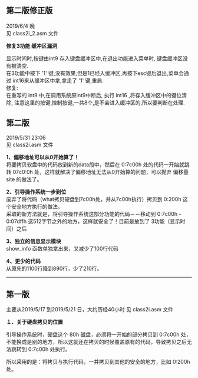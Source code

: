 ## 第二版修正版
2019/6/4 晚   <br>
见 class2i_2.asm 文件   <br>

**修复3功能 缓冲区漏洞**

显示时间时,按键由int9 存入键盘缓冲区中,在退出功能进入菜单时, 键盘缓冲区没有被清空.  <br>
在3功能中按下 '1' 键,没有效果,但是1已经入缓冲区,再按下esc键后退出,菜单会通过 int16来从缓冲区中拿,拿走了 '1' 键,重启.  <br> 
修复:   <br>
在重写的 int9 中,在调用系统原int9中断后, 执行 int16 ,将存入缓冲区中的键位清除, 注意这里的按键,控制按键,一共8个,是不会进入缓冲区的,所以要判断在处理.


## 第二版  
2019/5/31 23:06   <br>
见 class2i.asm 文件   <br>

**1、偏移地址可以从0开始算了！**   
将要拷贝软盘中的代码放到新的data段中，然后在 0:7c00h 处的代码一开始就跳转 07c0:0h 处，这样就解决了偏移地址无法从0开始算的问题，可以抛弃 偏移量 site 的做法了。  

**2、引导操作系统一步到位**  
废弃了将代码（what拷贝硬盘到7c00h处，并从7c00h执行）拷贝到 0:200h 这个安全地方执行的做法。  
采取的新方法就是，将引导操作系统这部分功能的代码－－移动到 0:7c00h - 0:07dffh 这512字节之外的地方，这样就安全了！目前是放到了 3功能（显示时间）之后

**3、独立的信息显示模块**  
show_info 函数单独拿出来，又减少了100行代码  

**4、更少的代码**  
从原先的1100行降到890行，少了210行。 

------

## 第一版   
主要从2019/5/17 到2019/5/21 日，大约历经40小时
见 class2i.asm 文件

**１．关于硬盘拷贝的位置**  

引导操作系统时，硬盘这个 80h 磁盘，必须将一开始的部分拷贝到 0:7c00h 处，不能换成是别的地方，所以这就还在拷贝的时候覆盖原有的代码，导致拷贝之后无法跳转到 0:7c00h 处执行。  

所以采用的是：将拷贝与执行代码，一并拷贝到其他的安全的地方，比如 0:200h 处。

 

